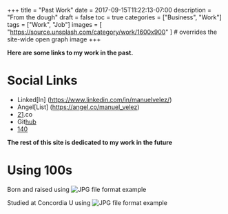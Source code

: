 +++
title = "Past Work"
date = 2017-09-15T11:22:13-07:00
description = "From the dough"
draft = false
toc = true
categories = ["Business", "Work"]
tags = ["Work", "Job"]
images = [
  "https://source.unsplash.com/category/work/1600x900"
] # overrides the site-wide open graph image
+++

**Here are some links to my work in the past.**

# Social Links
- Linked[In] (https://www.linkedin.com/in/manuelvelez/)
- Angel[List] (https://angel.co/manuel_velez)
- [21](21.co/manuel).co
- Git[hub](https://github.com/mmvvaa/)
- [140](https://twitter.com/manuel_velez)

**The rest of this site is dedicated to my work in the future**


# Using 100s

Born and raised using
<img src="/100KCOP.png" alt="JPG file format example">

Studied at Concordia U using
<img src="/100CAN.jpg" alt="JPG file format example">
